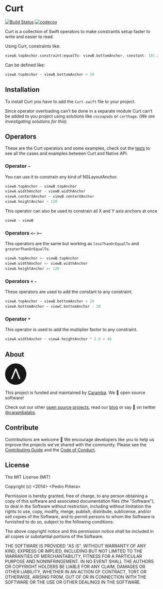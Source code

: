 # Curt

[![Build Status](https://travis-ci.org/carambalabs/Curt.svg?branch=master)](https://travis-ci.org/carambalabs/Curt)
[![codecov](https://codecov.io/gh/carambalabs/Curt/branch/master/graph/badge.svg)](https://codecov.io/gh/carambalabs/Curt)

Curt is a collection of Swift operators to make constraints setup faster to write and easier to read.

Using Curt, constraints like:
```Swift
viewA.topAnchor.constraint(equalTo: viewB.bottomAnchor, constant: 10).isActive = true
```
Can be defined like:
```Swift
viewA.topAnchor ~ viewB.bottomAnchor + 10
```

## Installation

To install Curt you have to add the `Curt.swift` file to your project.

Since operator overloading can't be done in a separate module Curt can't be added to you project using solutions like `cocoapods` or `carthage`. (*We are investigating solutions for this*)

## Operators

These are the Curt operators and some examples, check out the [tests](https://github.com/carambalabs/Curt/blob/master/Example/CurtTests/Tests.swift) to see all the cases and examples between Curt and Native API.


### Operator `~`

You can use it to constrain any kind of NSLayoutAnchor.

```Swift
viewA.topAnchor ~ viewB.topAnchor
viewA.widthAnchor ~ viewB.widthAnchor
viewA.centerXAnchor ~ viewB.centerXAnchor
viewA.heightAnchor ~ 120
```

This operator can also be used to constrain all X and Y axis anchors at once
```Swift
viewA ~ viewB
```

### Operators `<~` `>~`

This operators are the same but working as `lessThanOrEqualTo` and `greaterThanOrEqualTo`.

```Swift
viewA.topAnchor >~ viewB.topAnchor
viewA.widthAnchor <~ viewB.widthAnchor
viewA.heightAnchor >~ 120
```

### Operators `+` `-`

These operators are used to add the constant to any constraint.
```Swift
viewA.topAnchor ~ viewB.bottomAnchor + 20
viewA.bottomAnchor ~ viewC.bottomAnchor - 20
```

### Operator `*`
This operator is used to add the multiplier factor to any constraint.
```Swift
viewA.widthAnchor ~ viewA.heightAnchor * 2.0 + 40
```

## About

<img src="https://github.com/carambalabs/Foundation/blob/master/ASSETS/avatar_rounded.png?raw=true" width="70" />

This project is funded and maintained by [Caramba](http://caramba.io). We 💛 open source software!

Check out our other [open source projects](https://github.com/carambalabs/), read our [blog](http://blog.caramba.io) or say :wave: on twitter [@carambalabs](http://twitter.com/carambalabs).

## Contribute

Contributions are welcome :metal: We encourage developers like you to help us improve the projects we've shared with the community. Please see the [Contributing Guide](https://github.com/carambalabs/Foundation/blob/master/CONTRIBUTING.md) and the [Code of Conduct](https://github.com/carambalabs/Foundation/blob/master/CONDUCT.md).

## License
The MIT License (MIT)

Copyright (c) <2014> <Pedro Piñera>

Permission is hereby granted, free of charge, to any person obtaining a copy
of this software and associated documentation files (the "Software"), to deal
in the Software without restriction, including without limitation the rights
to use, copy, modify, merge, publish, distribute, sublicense, and/or sell
copies of the Software, and to permit persons to whom the Software is
furnished to do so, subject to the following conditions:

The above copyright notice and this permission notice shall be included in
all copies or substantial portions of the Software.

THE SOFTWARE IS PROVIDED "AS IS", WITHOUT WARRANTY OF ANY KIND, EXPRESS OR
IMPLIED, INCLUDING BUT NOT LIMITED TO THE WARRANTIES OF MERCHANTABILITY,
FITNESS FOR A PARTICULAR PURPOSE AND NONINFRINGEMENT. IN NO EVENT SHALL THE
AUTHORS OR COPYRIGHT HOLDERS BE LIABLE FOR ANY CLAIM, DAMAGES OR OTHER
LIABILITY, WHETHER IN AN ACTION OF CONTRACT, TORT OR OTHERWISE, ARISING FROM,
OUT OF OR IN CONNECTION WITH THE SOFTWARE OR THE USE OR OTHER DEALINGS IN
THE SOFTWARE.
